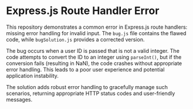 # Express.js Route Handler Error

This repository demonstrates a common error in Express.js route handlers: missing error handling for invalid input.  The `bug.js` file contains the flawed code, while `bugSolution.js` provides a corrected version.

The bug occurs when a user ID is passed that is not a valid integer.  The code attempts to convert the ID to an integer using `parseInt()`, but if the conversion fails (resulting in NaN), the code crashes without appropriate error handling.  This leads to a poor user experience and potential application instability.

The solution adds robust error handling to gracefully manage such scenarios, returning appropriate HTTP status codes and user-friendly messages.
